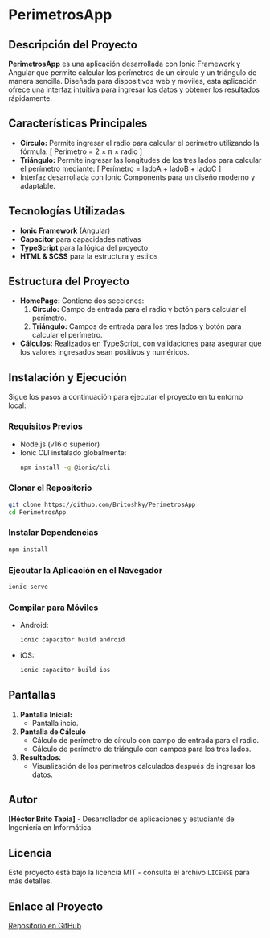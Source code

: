 # PerimetrosApp

## Descripción del Proyecto
**PerimetrosApp** es una aplicación desarrollada con Ionic Framework y Angular que permite calcular los perímetros de un círculo y un triángulo de manera sencilla. Diseñada para dispositivos web y móviles, esta aplicación ofrece una interfaz intuitiva para ingresar los datos y obtener los resultados rápidamente.

## Características Principales
- **Círculo:** Permite ingresar el radio para calcular el perímetro utilizando la fórmula:
  \[ Perímetro = 2 × π × radio \]
- **Triángulo:** Permite ingresar las longitudes de los tres lados para calcular el perímetro mediante:
  \[ Perímetro = ladoA + ladoB + ladoC \]
- Interfaz desarrollada con Ionic Components para un diseño moderno y adaptable.

## Tecnologías Utilizadas
- **Ionic Framework** (Angular)
- **Capacitor** para capacidades nativas
- **TypeScript** para la lógica del proyecto
- **HTML & SCSS** para la estructura y estilos

## Estructura del Proyecto
- **HomePage:** Contiene dos secciones:
  1. **Círculo:** Campo de entrada para el radio y botón para calcular el perímetro.
  2. **Triángulo:** Campos de entrada para los tres lados y botón para calcular el perímetro.
- **Cálculos:** Realizados en TypeScript, con validaciones para asegurar que los valores ingresados sean positivos y numéricos.

## Instalación y Ejecución
Sigue los pasos a continuación para ejecutar el proyecto en tu entorno local:

### Requisitos Previos
- Node.js (v16 o superior)
- Ionic CLI instalado globalmente:
  ```bash
  npm install -g @ionic/cli
  ```

### Clonar el Repositorio
```bash
git clone https://github.com/Britoshky/PerimetrosApp
cd PerimetrosApp
```

### Instalar Dependencias
```bash
npm install
```

### Ejecutar la Aplicación en el Navegador
```bash
ionic serve
```

### Compilar para Móviles
- Android:
  ```bash
  ionic capacitor build android
  ```
- iOS:
  ```bash
  ionic capacitor build ios
  ```

## Pantallas
1. **Pantalla Inicial:**
   - Pantalla incio.
3. **Pantalla de Cálculo**
   - Cálculo de perímetro de círculo con campo de entrada para el radio.
   - Cálculo de perímetro de triángulo con campos para los tres lados.
4. **Resultados:**
   - Visualización de los perímetros calculados después de ingresar los datos.

## Autor
**[Héctor Brito Tapia]** - Desarrollador de aplicaciones y estudiante de Ingeniería en Informática

## Licencia
Este proyecto está bajo la licencia MIT - consulta el archivo `LICENSE` para más detalles.

## Enlace al Proyecto
[Repositorio en GitHub](https://github.com/Britoshky/PerimetrosApp)
